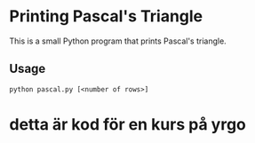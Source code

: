 # Printing Pascal's Triangle

This is a small Python program that prints Pascal's triangle.

## Usage

`python pascal.py [<number of rows>]`
# detta är kod för en kurs på yrgo
